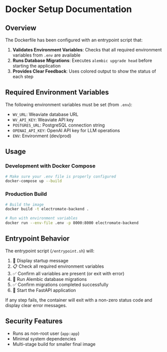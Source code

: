 # Docker Setup Documentation

## Overview

The Dockerfile has been configured with an entrypoint script that:

1. **Validates Environment Variables**: Checks that all required environment variables from `.env` are available
2. **Runs Database Migrations**: Executes `alembic upgrade head` before starting the application
3. **Provides Clear Feedback**: Uses colored output to show the status of each step

## Required Environment Variables

The following environment variables must be set (from `.env`):

- `WV_URL`: Weaviate database URL
- `WV_API_KEY`: Weaviate API key
- `POSTGRES_URL`: PostgreSQL connection string
- `OPENAI_API_KEY`: OpenAI API key for LLM operations
- `ENV`: Environment (dev/prod)

## Usage

### Development with Docker Compose

```bash
# Make sure your .env file is properly configured
docker-compose up --build
```

### Production Build

```bash
# Build the image
docker build -t electromate-backend .

# Run with environment variables
docker run --env-file .env -p 8000:8000 electromate-backend
```

## Entrypoint Behavior

The entrypoint script (`/entrypoint.sh`) will:

1. 🚀 Display startup message
2. 📋 Check all required environment variables
3. ✅ Confirm all variables are present (or exit with error)
4. 🔄 Run Alembic database migrations
5. ✅ Confirm migrations completed successfully
6. 🎯 Start the FastAPI application

If any step fails, the container will exit with a non-zero status code and display clear error messages.

## Security Features

- Runs as non-root user (`app:app`)
- Minimal system dependencies
- Multi-stage build for smaller final image
